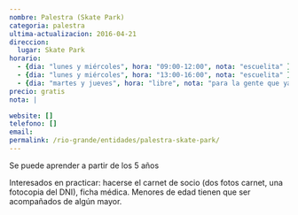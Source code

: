 ```yaml
---
nombre: Palestra (Skate Park)
categoria: palestra
ultima-actualizacion: 2016-04-21
direccion: 
  lugar: Skate Park 
horario: 
  - {dia: "lunes y miércoles", hora: "09:00-12:00", nota: "escuelita" }
  - {dia: "lunes y miércoles", hora: "13:00-16:00", nota: "escuelita" }
  - {dia: "martes y jueves", hora: "libre", nota: "para la gente que ya practica" }
precio: gratis
nota: | 

website: []
telefono: []
email: 
permalink: /rio-grande/entidades/palestra-skate-park/
---
```


Se puede aprender a partir de los 5 años


Interesados en practicar: hacerse el carnet de socio (dos fotos carnet, una fotocopia del DNI), ficha médica. Menores de edad tienen que ser acompañados de algún mayor.